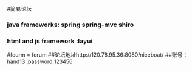 #简易论坛
### java frameworks: spring spring-mvc shiro
### html and  js framework :layui
#fourm = forum
##论坛地址http://120.78.95.36:8080/niceboat/
##账号：hand13 ,password:123456